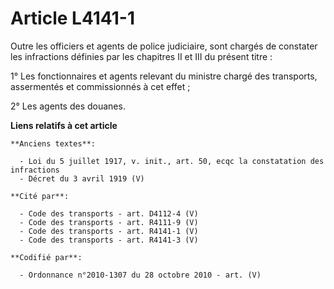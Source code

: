 # Article L4141-1

Outre les officiers et agents de police judiciaire, sont chargés de constater les infractions définies par les chapitres II
et III du présent titre :

1° Les fonctionnaires et agents relevant du ministre chargé des transports, assermentés et commissionnés à cet effet ;

2° Les agents des douanes.

**Liens relatifs à cet article**

	**Anciens textes**:

	  - Loi du 5 juillet 1917, v. init., art. 50, ecqc la constatation des infractions
	  - Décret du 3 avril 1919 (V)

	**Cité par**:

	  - Code des transports - art. D4112-4 (V)
	  - Code des transports - art. R4111-9 (V)
	  - Code des transports - art. R4141-1 (V)
	  - Code des transports - art. R4141-3 (V)

	**Codifié par**:

	  - Ordonnance n°2010-1307 du 28 octobre 2010 - art. (V)
